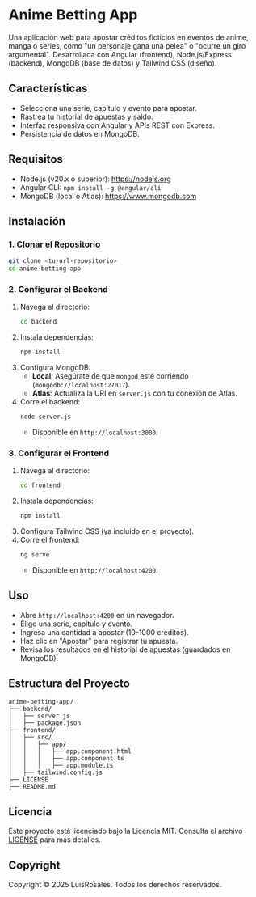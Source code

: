 # Anime Betting App

Una aplicación web para apostar créditos ficticios en eventos de anime, manga o series, como "un personaje gana una pelea" o "ocurre un giro argumental". Desarrollada con Angular (frontend), Node.js/Express (backend), MongoDB (base de datos) y Tailwind CSS (diseño).

## Características
- Selecciona una serie, capítulo y evento para apostar.
- Rastrea tu historial de apuestas y saldo.
- Interfaz responsiva con Angular y APIs REST con Express.
- Persistencia de datos en MongoDB.

## Requisitos
- Node.js (v20.x o superior): https://nodejs.org
- Angular CLI: `npm install -g @angular/cli`
- MongoDB (local o Atlas): https://www.mongodb.com

## Instalación
### 1. Clonar el Repositorio
```bash
git clone <tu-url-repositorio>
cd anime-betting-app
```

### 2. Configurar el Backend
1. Navega al directorio:
   ```bash
   cd backend
   ```
2. Instala dependencias:
   ```bash
   npm install
   ```
3. Configura MongoDB:
   - **Local**: Asegúrate de que `mongod` esté corriendo (`mongodb://localhost:27017`).
   - **Atlas**: Actualiza la URI en `server.js` con tu conexión de Atlas.
4. Corre el backend:
   ```bash
   node server.js
   ```
   - Disponible en `http://localhost:3000`.

### 3. Configurar el Frontend
1. Navega al directorio:
   ```bash
   cd frontend
   ```
2. Instala dependencias:
   ```bash
   npm install
   ```
3. Configura Tailwind CSS (ya incluido en el proyecto).
4. Corre el frontend:
   ```bash
   ng serve
   ```
   - Disponible en `http://localhost:4200`.

## Uso
- Abre `http://localhost:4200` en un navegador.
- Elige una serie, capítulo y evento.
- Ingresa una cantidad a apostar (10-1000 créditos).
- Haz clic en "Apostar" para registrar tu apuesta.
- Revisa los resultados en el historial de apuestas (guardados en MongoDB).

## Estructura del Proyecto
```
anime-betting-app/
├── backend/
│   ├── server.js
│   ├── package.json
├── frontend/
│   ├── src/
│   │   ├── app/
│   │   │   ├── app.component.html
│   │   │   ├── app.component.ts
│   │   │   ├── app.module.ts
│   ├── tailwind.config.js
├── LICENSE
├── README.md
```

## Licencia
Este proyecto está licenciado bajo la Licencia MIT. Consulta el archivo [LICENSE](LICENSE) para más detalles.

## Copyright
Copyright © 2025 LuisRosales. Todos los derechos reservados.
